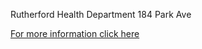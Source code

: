 Rutherford Health Department 184 Park Ave

[For more information click here](/departments/health/2023/04/24/booster-clinic/)

